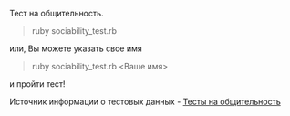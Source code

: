 Тест на общительность. 
> ruby sociability_test.rb 

или, Вы можете указать свое имя  
> ruby sociability_test.rb <Ваше имя>

и пройти тест!

Источник информации о тестовых данных -
<a href = "http://www.syntone-spb.ru/library/article_syntone/content/4969.html">Тесты на общительность</a> 